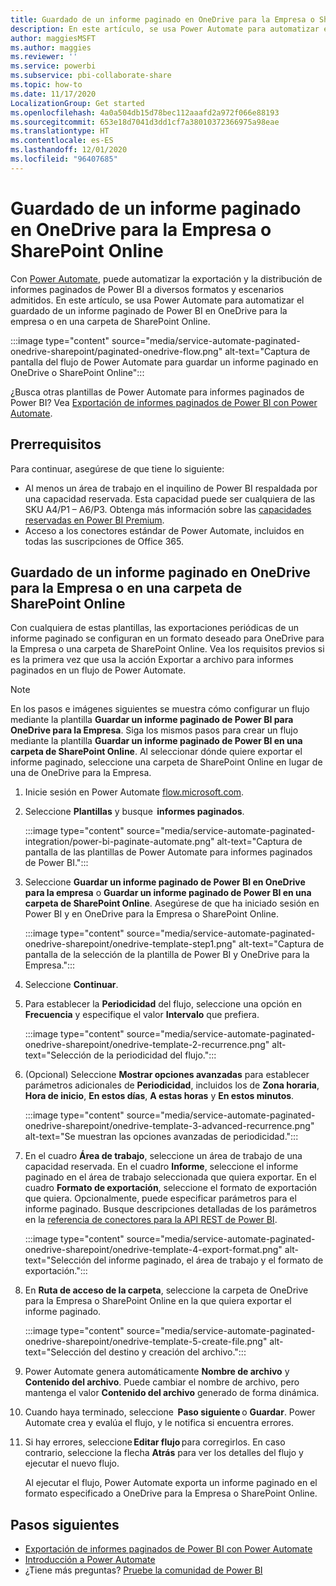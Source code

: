 ```yaml
---
title: Guardado de un informe paginado en OneDrive para la Empresa o SharePoint Online
description: En este artículo, se usa Power Automate para automatizar el guardado de un informe paginado de Power BI en OneDrive para la empresa o en una carpeta de SharePoint Online.
author: maggiesMSFT
ms.author: maggies
ms.reviewer: ''
ms.service: powerbi
ms.subservice: pbi-collaborate-share
ms.topic: how-to
ms.date: 11/17/2020
LocalizationGroup: Get started
ms.openlocfilehash: 4a0a504db15d78bec112aaafd2a972f066e88193
ms.sourcegitcommit: 653e18d7041d3dd1cf7a38010372366975a98eae
ms.translationtype: HT
ms.contentlocale: es-ES
ms.lasthandoff: 12/01/2020
ms.locfileid: "96407685"
---
```

# <a name="save-a-paginated-report-to-onedrive-for-business-or-sharepoint-online"></a>Guardado de un informe paginado en OneDrive para la Empresa o SharePoint Online

Con [Power Automate](/power-automate/getting-started), puede automatizar la exportación y la distribución de informes paginados de Power BI a diversos formatos y escenarios admitidos. En este artículo, se usa Power Automate para automatizar el guardado de un informe paginado de Power BI en OneDrive para la empresa o en una carpeta de SharePoint Online.

:::image type="content" source="media/service-automate-paginated-onedrive-sharepoint/paginated-onedrive-flow.png" alt-text="Captura de pantalla del flujo de Power Automate para guardar un informe paginado en OneDrive o SharePoint Online":::

¿Busca otras plantillas de Power Automate para informes paginados de Power BI? Vea [Exportación de informes paginados de Power BI con Power Automate](service-automate-paginated-integration.md). 

## <a name="prerequisites"></a>Prerrequisitos  

Para continuar, asegúrese de que tiene lo siguiente:

- Al menos un área de trabajo en el inquilino de Power BI respaldada por una capacidad reservada. Esta capacidad puede ser cualquiera de las SKU A4/P1 – A6/P3. Obtenga más información sobre las [capacidades reservadas en Power BI Premium](../admin/service-premium-what-is.md).
- Acceso a los conectores estándar de Power Automate, incluidos en todas las suscripciones de Office 365.

## <a name="save-a-paginated-report-to-onedrive-for-business-or-a-sharepoint-online-folder"></a>Guardado de un informe paginado en OneDrive para la Empresa o en una carpeta de SharePoint Online 

Con cualquiera de estas plantillas, las exportaciones periódicas de un informe paginado se configuran en un formato deseado para OneDrive para la Empresa o una carpeta de SharePoint Online. Vea los requisitos previos si es la primera vez que usa la acción Exportar a archivo para informes paginados en un flujo de Power Automate. 

> [!NOTE]
> En los pasos e imágenes siguientes se muestra cómo configurar un flujo mediante la plantilla **Guardar un informe paginado de Power BI para OneDrive para la Empresa**. Siga los mismos pasos para crear un flujo mediante la plantilla **Guardar un informe paginado de Power BI en una carpeta de SharePoint Online**. Al seleccionar dónde quiere exportar el informe paginado, seleccione una carpeta de SharePoint Online en lugar de una de OneDrive para la Empresa. 

1. Inicie sesión en Power Automate [flow.microsoft.com](https://flow.microsoft.com/). 
1. Seleccione **Plantillas** y busque  **informes paginados**. 

    :::image type="content" source="media/service-automate-paginated-integration/power-bi-paginate-automate.png" alt-text="Captura de pantalla de las plantillas de Power Automate para informes paginados de Power BI.":::

1. Seleccione **Guardar un informe paginado de Power BI en OneDrive para la empresa** o **Guardar un informe paginado de Power BI en una carpeta de SharePoint Online**. Asegúrese de que ha iniciado sesión en Power BI y en OneDrive para la Empresa o SharePoint Online.

    :::image type="content" source="media/service-automate-paginated-onedrive-sharepoint/onedrive-template-step1.png" alt-text="Captura de pantalla de la selección de la plantilla de Power BI y OneDrive para la Empresa.":::
1. Seleccione **Continuar**.  


1. Para establecer la **Periodicidad** del flujo, seleccione una opción en **Frecuencia** y especifique el valor **Intervalo** que prefiera.

    :::image type="content" source="media/service-automate-paginated-onedrive-sharepoint/onedrive-template-2-recurrence.png" alt-text="Selección de la periodicidad del flujo.":::

1. (Opcional) Seleccione **Mostrar opciones avanzadas** para establecer parámetros adicionales de **Periodicidad**, incluidos los de **Zona horaria**, **Hora de inicio**, **En estos días**, **A estas horas** y **En estos minutos**.  

    :::image type="content" source="media/service-automate-paginated-onedrive-sharepoint/onedrive-template-3-advanced-recurrence.png" alt-text="Se muestran las opciones avanzadas de periodicidad.":::

1. En el cuadro **Área de trabajo**, seleccione un área de trabajo de una capacidad reservada. En el cuadro **Informe**, seleccione el informe paginado en el área de trabajo seleccionada que quiera exportar. En el cuadro **Formato de exportación**, seleccione el formato de exportación que quiera. Opcionalmente, puede especificar parámetros para el informe paginado. Busque descripciones detalladas de los parámetros en la [referencia de conectores para la API REST de Power BI](/connectors/powerbi/#export-to-file-for-paginated-reports).  

    :::image type="content" source="media/service-automate-paginated-onedrive-sharepoint/onedrive-template-4-export-format.png" alt-text="Selección del informe paginado, el área de trabajo y el formato de exportación.":::

1. En **Ruta de acceso de la carpeta**, seleccione la carpeta de OneDrive para la Empresa o SharePoint Online en la que quiera exportar el informe paginado.

    :::image type="content" source="media/service-automate-paginated-onedrive-sharepoint/onedrive-template-5-create-file.png" alt-text="Selección del destino y creación del archivo.":::

1. Power Automate genera automáticamente **Nombre de archivo** y **Contenido del archivo**. Puede cambiar el nombre de archivo, pero mantenga el valor **Contenido del archivo** generado de forma dinámica. 

1. Cuando haya terminado, seleccione  **Paso siguiente** o **Guardar**. Power Automate crea y evalúa el flujo, y le notifica si encuentra errores. 

1. Si hay errores, seleccione **Editar flujo** para corregirlos. En caso contrario, seleccione la flecha **Atrás** para ver los detalles del flujo y ejecutar el nuevo flujo. 

    Al ejecutar el flujo, Power Automate exporta un informe paginado en el formato especificado a OneDrive para la Empresa o SharePoint Online.  

## <a name="next-steps"></a>Pasos siguientes

- [Exportación de informes paginados de Power BI con Power Automate](service-automate-paginated-integration.md)
- [Introducción a Power Automate](/power-automate/getting-started/)
- ¿Tiene más preguntas? [Pruebe la comunidad de Power BI](https://community.powerbi.com/)
